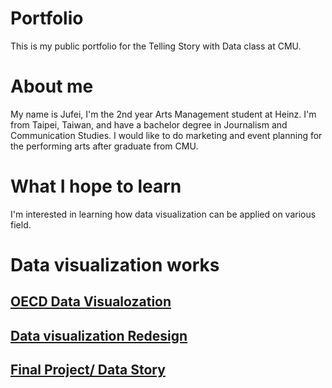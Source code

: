 # Portfolio
This is my public portfolio for the Telling Story with Data class at CMU.

# About me
My name is Jufei, I'm the 2nd year Arts Management student at Heinz. I'm from Taipei, Taiwan, and have a bachelor degree in Journalism and Communication Studies. I would like to do marketing and event planning for the performing arts after graduate from CMU.

# What I hope to learn
I'm interested in learning how data visualization can be applied on various field.

# Data visualization works
## [OECD Data Visualozation](/dataviz2.md)
## [Data visualization Redesign](/dataviz3.md)
## [Final Project/ Data Story](/FinalProject)
